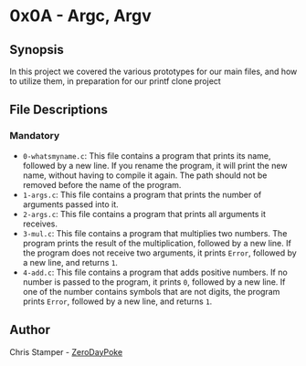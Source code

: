 # 0x0A - Argc, Argv

## Synopsis

In this project we covered the various prototypes for our main files, and how to utilize them, in preparation for our printf clone project

## File Descriptions

### Mandatory

- `0-whatsmyname.c`: This file contains a program that prints its name, followed by a new line. If you rename the program, it will print the new name, without having to compile it again. The path should not be removed before the name of the program.
- `1-args.c`: This file contains a program that prints the number of arguments passed into it.
- `2-args.c`: This file contains a program that prints all arguments it receives.
- `3-mul.c`: This file contains a program that multiplies two numbers. The program prints the result of the multiplication, followed by a new line. If the program does not receive two arguments, it prints `Error`, followed by a new line, and returns `1`.
- `4-add.c`: This file contains a program that adds positive numbers. If no number is passed to the program, it prints `0`, followed by a new line. If one of the number contains symbols that are not digits, the program prints `Error`, followed by a new line, and returns `1`.

## Author

Chris Stamper - [ZeroDayPoke](https://github.com/ZeroDayPoke)
